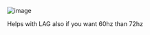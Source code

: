 ![image](https://github.com/user-attachments/assets/d41666ba-7160-4c94-b12f-e11da40208c7)

Helps with LAG also if you want 60hz than 72hz
